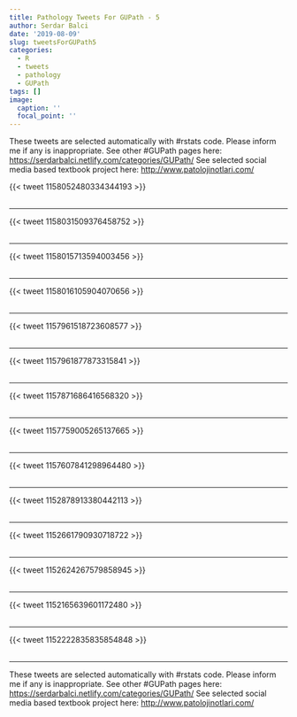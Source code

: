 ```yaml
---
title: Pathology Tweets For GUPath - 5
author: Serdar Balci
date: '2019-08-09'
slug: tweetsForGUPath5
categories:
  - R
  - tweets
  - pathology
  - GUPath
tags: []
image:
  caption: ''
  focal_point: ''
---
```



These tweets are selected automatically with #rstats code. Please inform me if any is inappropriate.
See other #GUPath pages here: https://serdarbalci.netlify.com/categories/GUPath/ 
See selected social media based textbook project here: http://www.patolojinotlari.com/

{{< tweet 1158052480334344193 >}}
<br>
<br>
<hr>
{{< tweet 1158031509376458752 >}}
<br>
<br>
<hr>
{{< tweet 1158015713594003456 >}}
<br>
<br>
<hr>
{{< tweet 1158016105904070656 >}}
<br>
<br>
<hr>
{{< tweet 1157961518723608577 >}}
<br>
<br>
<hr>
{{< tweet 1157961877873315841 >}}
<br>
<br>
<hr>
{{< tweet 1157871686416568320 >}}
<br>
<br>
<hr>
{{< tweet 1157759005265137665 >}}
<br>
<br>
<hr>
{{< tweet 1157607841298964480 >}}
<br>
<br>
<hr>
{{< tweet 1152878913380442113 >}}
<br>
<br>
<hr>
{{< tweet 1152661790930718722 >}}
<br>
<br>
<hr>
{{< tweet 1152624267579858945 >}}
<br>
<br>
<hr>
{{< tweet 1152165639601172480 >}}
<br>
<br>
<hr>
{{< tweet 1152222835835854848 >}}
<br>
<br>
<hr>


These tweets are selected automatically with #rstats code. Please inform me if any is inappropriate.
See other #GUPath pages here: https://serdarbalci.netlify.com/categories/GUPath/ 
See selected social media based textbook project here: http://www.patolojinotlari.com/
